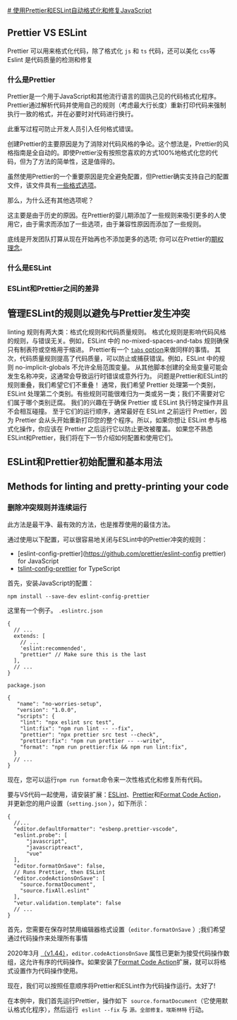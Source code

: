 
[# 使用Prettier和ESLint自动格式化和修复JavaScript](https://blog.logrocket.com/using-prettier-eslint-automate-formatting-fixing-javascript/)

## Prettier VS ESLint

Prettier 可以用来格式化代码，除了格式化 `js` 和 `ts` 代码，还可以美化 `css`等
Eslint 是代码质量的检测和修复

### 什么是Prettier

Prettier是一个用于JavaScript和其他流行语言的固执己见的代码格式化程序。Prettier通过解析代码并使用自己的规则（考虑最大行长度）重新打印代码来强制执行一致的格式，并在必要时对代码进行换行。

此重写过程可防止开发人员引入任何格式错误。

创建Prettier的主要原因是为了消除对代码风格的争论。这个想法是，Prettier的风格指南是全自动的。即使Prettier没有按照您喜欢的方式100%地格式化您的代码，但为了方法的简单性，这是值得的。

虽然使用Prettier的一个重要原因是完全避免配置，但Prettier确实支持自己的配置文件，该文件具有[一些格式选项](https://prettier.io/docs/en/options.html)。

那么，为什么还有其他选项呢？

这主要是由于历史的原因。在Prettier的婴儿期添加了一些规则来吸引更多的人使用它，由于需求而添加了一些选项，由于兼容性原因而添加了一些规则。

底线是开发团队打算从现在开始再也不添加更多的选项; 你可以在Prettier的[期权理念](https://prettier.io/docs/en/option-philosophy.html)。

### 什么是ESLint


### ESLint和Prettier之间的差异


## 管理ESLint的规则以避免与Prettier发生冲突

linting 规则有两大类：格式化规则和代码质量规则。
格式化规则是影响代码风格的规则，与错误无关。例如，ESLint 中的 no-mixed-spaces-and-tabs 规则确保只有制表符或空格用于缩进。
Prettier有一个 [`tabs` option](https://prettier.io/docs/en/options.html#tabs)来做同样的事情。
其次，代码质量规则提高了代码质量，可以防止或捕获错误。例如，ESLint 中的规则 no-implicit-globals 不允许全局范围变量。
从其他脚本创建的全局变量可能会发生名称冲突，这通常会导致运行时错误或意外行为。
问题是Prettier和ESLint的规则重叠，我们希望它们不重叠！
通常，我们希望 Prettier 处理第一个类别，ESLint 处理第二个类别。有些规则可能很难归为一类或另一类；我们不需要对它们属于哪个类别迂腐。
我们的兴趣在于确保 Prettier 或 ESLint 执行特定操作并且不会相互碰撞。
至于它们的运行顺序，通常最好在 ESLint 之前运行 Prettier，因为 Prettier 会从头开始重新打印您的整个程序。所以，如果你想让 ESLint 参与格式化操作，你应该在 Prettier 之后运行它以防止更改被覆盖。
如果您不熟悉ESLint和Prettier，我们将在下一节介绍如何配置和使用它们。

## ESLint和Prettier初始配置和基本用法


## Methods for linting and pretty-printing your code

### 删除冲突规则并连续运行

此方法是最干净、最有效的方法，也是推荐使用的最佳方法。

通过使用以下配置，可以很容易地关闭与ESLint中的Prettier冲突的规则：

* [eslint-config-prettier](https://github.com/prettier/eslint-config prettier) for JavaScript
* [tslint-config-prettier](https://github.com/alexjoverm/tslint-config-prettier) for TypeScript

首先，安装JavaScript的配置：

```
npm install --save-dev eslint-config-prettier
```

这里有一个例子。 `.eslintrc.json`

```
{
  // ...
  extends: [
    // ...
    'eslint:recommended',
    "prettier" // Make sure this is the last
  ],
  // ...
}
```

`package.json`

```
{
   "name": "no-worries-setup",   
   "version": "1.0.0",
   "scripts": {
    "lint": "npx eslint src test",
    "lint:fix": "npm run lint -- --fix",
    "prettier": "npx prettier src test --check",
    "prettier:fix": "npm run prettier -- --write",
    "format": "npm run prettier:fix && npm run lint:fix",
  }
  // ...
}
```

现在，您可以运行`npm run format`命令来一次性格式化和修复所有代码。

要与VS代码一起使用，请安装扩展：[ESLint](https://marketplace.visualstudio.com/items?itemName=dbaeumer.vscode-eslint)、[Prettier](https://marketplace.visualstudio.com/items?itemName=esbenp.prettier-vscode)和[Format Code Action](https://marketplace.visualstudio.com/items?itemName=rohit-gohri.format-code-action&ssr=false#review-details)，并更新您的用户设置（`setting.json` ），如下所示：

```
{
  //...
  "editor.defaultFormatter": "esbenp.prettier-vscode",
  "eslint.probe": [
      "javascript",
      "javascriptreact",
      "vue"
  ],
  "editor.formatOnSave": false,
  // Runs Prettier, then ESLint
  "editor.codeActionsOnSave": [
    "source.formatDocument",
    "source.fixAll.eslint"
  ],
  "vetur.validation.template": false
  // ...
}
```

首先，您需要在保存时禁用编辑器格式设置（`editor.formatOnSave` ）;我们希望通过代码操作来处理所有事情

2020年3月 [（v1.44）](https://code.visualstudio.com/updates/v1_44#_explicit-ordering-for-code-actions-on-save&quot)，`editor.codeActionsOnSave` 属性已更新为接受代码操作数组，这允许有序的代码操作。如果安装了[Format Code Action](https://marketplace.visualstudio.com/items?itemName=rohit-gohri.format-code-action&ssr=false#review-details)扩展，就可以将格式设置作为代码操作使用。

现在，我们可以按照任意顺序将Prettier和ESLint作为代码操作运行。太好了!

在本例中，我们首先运行Prettier，操作如下  `source.formatDocument`（它使用默认格式化程序），然后运行  `eslint --fix` 与 `源。全部修复。埃斯林特` 行动。